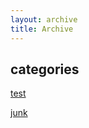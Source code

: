 ```yaml
---
layout: archive
title: Archive
---
```


## categories

[test](/category/test)

[junk](/category/junk)

